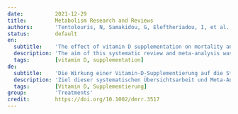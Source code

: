 ```yaml
---
date:          2021-12-29
title:         Metabolism Research and Reviews
authors:       'Tentolouris, N, Samakidou, G, Eleftheriadou, I, et al.'
status:        default
en:
  subtitle:    'The effect of vitamin D supplementation on mortality and Intensive Care Unit admission of COVID-19 patients. A systematic review, meta-analysis and meta-regression'
  description: 'The aim of this systematic review and meta-analysis was to investigate the effect of vitamin D supplementation on mortality and admission to intensive care unit (ICU) of COVID-19 patients. A systematic search of PubMed, Google Scholar, Embase, Web of Science and medRxiv with terms relative to vitamin D supplementation and COVID-19 was conducted on March, 26th, 2021. Comprehensive Meta-Analysis software was used for the quantitative assessment of data and random-effects model was applied. To investigate the association between the dose of vitamin D and the outcomes of interest, meta-regression analysis was performed. 2,078 patients from 9 studies with data on mortality were included (583 received vitamin D supplementation, while 1,495 did not). 61 (10.46%) individuals in the treated group died, compared to 386 (25.81%) in the non-treated group. 860 patients from 6 studies with data on ICU admission were included (369 received vitamin D supplementation, while 491 did not). 45 (12.19%) individuals in the treated group were admitted to ICU, compared to 129 (26.27%) in the non-treated group. No significant linear relationship between vitamin D dose and log OR of mortality or log OR of ICU admission was observed.This meta-analysis indicates a beneficial role of vitamin D supplementation on ICU admission, but not on mortality, of COVID-19 patients. Further research is urgently needed to understand the benefit of vitamin D in Covid-19.'
  tags:        [vitamin D, supplementation]
de:
  subtitle:    'Die Wirkung einer Vitamin-D-Supplementierung auf die Sterblichkeit und die Aufnahme in die Intensivstation bei COVID-19-Patienten. Eine systematische Überprüfung, Meta-Analyse und Meta-Regression'
  description: 'Ziel dieser systematischen Übersichtsarbeit und Meta-Analyse war es, die Auswirkungen einer Vitamin-D-Supplementierung auf die Sterblichkeit und die Aufnahme in die Intensivstation von COVID-19-Patienten zu untersuchen. Eine systematische Suche in PubMed, Google Scholar, Embase, Web of Science und medRxiv mit Begriffen zu Vitamin-D-Supplementierung und COVID-19 wurde am 26. März 2021 durchgeführt. Für die quantitative Bewertung der Daten wurde die Software Comprehensive Meta-Analysis verwendet und ein Modell mit zufälligen Effekten angewandt. Um den Zusammenhang zwischen der Vitamin-D-Dosis und den interessierenden Ergebnissen zu untersuchen, wurde eine Meta-Regressionsanalyse durchgeführt. 2 078 Patienten aus 9 Studien mit Daten zur Sterblichkeit wurden einbezogen (583 erhielten eine Vitamin-D-Supplementierung, 1 495 nicht). In der behandelten Gruppe starben 61 (10,46 %) Personen, in der nicht behandelten Gruppe 386 (25,81 %). 860 Patienten aus 6 Studien mit Daten über die Aufnahme in die Intensivstation wurden einbezogen (369 erhielten eine Vitamin-D-Supplementierung, 491 nicht). 45 (12,19 %) Personen in der behandelten Gruppe wurden in die Intensivstation eingewiesen, gegenüber 129 (26,27 %) in der nicht behandelten Gruppe. Es wurde kein signifikanter linearer Zusammenhang zwischen der Vitamin-D-Dosis und dem log-OR der Sterblichkeit oder dem log-OR der Einweisung in die Intensivstation festgestellt.Diese Meta-Analyse deutet auf einen positiven Einfluss der Vitamin-D-Supplementierung auf die Einweisung in die Intensivstation, jedoch nicht auf die Sterblichkeit von COVID-19-Patienten hin. Weitere Forschung ist dringend erforderlich, um den Nutzen von Vitamin D bei Covid-19 zu verstehen.' 
  tags:        [Vitamin D, Supplementierung]
group:         'Treatments'
credit:        https://doi.org/10.1002/dmrr.3517
---
```

